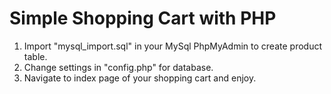 Simple Shopping Cart with PHP
============================
1. Import "mysql_import.sql" in your MySql PhpMyAdmin to create product table.
2. Change settings in "config.php" for database.
3. Navigate to index page of your shopping cart and enjoy.
